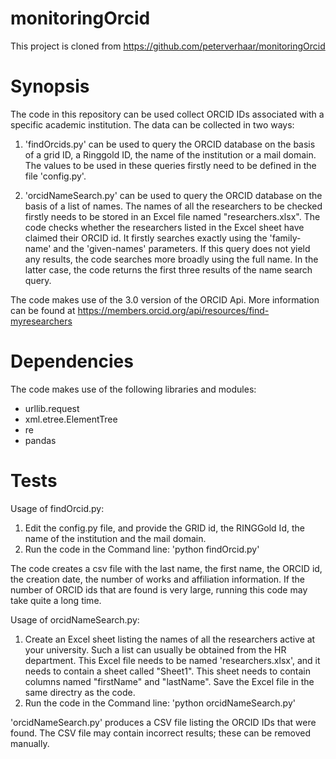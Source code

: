# monitoringOrcid
This project is cloned from https://github.com/peterverhaar/monitoringOrcid
# Synopsis

The code in this repository can be used collect ORCID IDs associated with a specific academic institution. The data can be collected in two ways:

1. 'findOrcids.py' can be used to query the ORCID database on the basis of a grid ID, a Ringgold ID, the name of the institution or a mail domain. The values to be used in these queries firstly need to be defined in the file 'config.py'. 

2. 'orcidNameSearch.py' can be used to query the ORCID database on the basis of a list of names. The names of all the researchers to be checked firstly needs to be stored in an Excel file named "researchers.xlsx". The code checks whether the researchers listed in the Excel sheet have claimed their ORCID id. It firstly searches exactly using the 'family-name' and the 'given-names' parameters. If this query does not yield any results, the code searches more broadly using the full name. In the latter case, the code returns the first three results of the name search query.

The code makes use of the 3.0 version of the ORCID Api.
More information can be found at https://members.orcid.org/api/resources/find-myresearchers 


# Dependencies


The code makes use of the following libraries and modules:
- urllib.request
- xml.etree.ElementTree 
- re
- pandas

# Tests

Usage of findOrcid.py:

1. Edit the config.py file, and provide the GRID id, the RINGGold Id, the name of the institution and the mail domain.
2. Run the code in the Command line: 'python findOrcid.py'

The code creates a csv file with the last name, the first name, the ORCID id, the creation date, the number of works and affiliation information. If the number of ORCID ids that are found is very large, running this code may take quite a long time. 

Usage of orcidNameSearch.py:

1. Create an Excel sheet listing the names of all the researchers active at your university. Such a list can usually be obtained from the HR department. This Excel file needs to be named 'researchers.xlsx', and it needs to contain a sheet called "Sheet1". This sheet needs to contain columns named "firstName" and "lastName". Save the Excel file in the same directry as the code.
2. Run the code in the Command line: 'python orcidNameSearch.py'

'orcidNameSearch.py' produces a CSV file listing the ORCID IDs that were found. The CSV file may contain incorrect results; these can be removed manually. 

